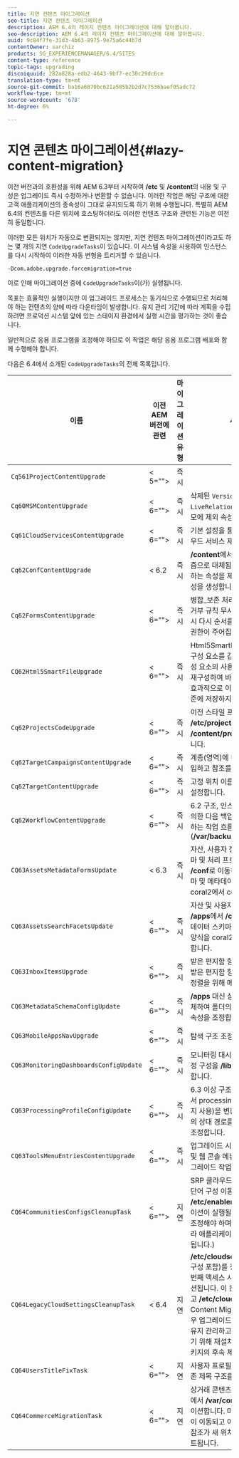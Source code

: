 ```yaml
---
title: 지연 컨텐츠 마이그레이션
seo-title: 지연 컨텐츠 마이그레이션
description: AEM 6.4의 레이지 컨텐츠 마이그레이션에 대해 알아봅니다.
seo-description: AEM 6.4의 레이지 컨텐츠 마이그레이션에 대해 알아봅니다.
uuid: 9c84f7fe-31d3-4b63-8975-9e75a6c44b7d
contentOwner: sarchiz
products: SG_EXPERIENCEMANAGER/6.4/SITES
content-type: reference
topic-tags: upgrading
discoiquuid: 282a828a-edb2-4643-9bf7-ec30c29dc6ce
translation-type: tm+mt
source-git-commit: ba16a6870bc621a585b2b2d7c7536baef05adc72
workflow-type: tm+mt
source-wordcount: '678'
ht-degree: 6%

---
```



# 지연 콘텐츠 마이그레이션{#lazy-content-migration}

이전 버전과의 호환성을 위해 AEM 6.3부터 시작하여 **/etc** 및 **/content**&#x200B;의 내용 및 구성은 업그레이드 즉시 수정하거나 변환할 수 없습니다. 이러한 작업은 해당 구조에 대한 고객 애플리케이션의 종속성이 그대로 유지되도록 하기 위해 수행됩니다. 특별히 AEM 6.4의 컨텐츠를 다른 위치에 호스팅하더라도 이러한 컨텐츠 구조와 관련된 기능은 여전히 동일합니다.

이러한 모든 위치가 자동으로 변환되지는 않지만, 지연 컨텐츠 마이그레이션이라고도 하는 몇 개의 지연 `CodeUpgradeTasks`이 있습니다. 이 시스템 속성을 사용하여 인스턴스를 다시 시작하여 이러한 자동 변형을 트리거할 수 있습니다.

```shell
-Dcom.adobe.upgrade.forcemigration=true
```

이로 인해 마이그레이션 중에 `CodeUpgradeTasks`이(가) 실행됩니다.

목표는 효율적인 실행이지만 이 업그레이드 프로세스는 동기식으로 수행되므로 처리해야 하는 컨텐츠의 양에 따라 다운타임이 발생합니다. 유지 관리 기간에 따라 계획을 수립하려면 프로덕션 시스템 앞에 있는 스테이지 환경에서 실행 시간을 평가하는 것이 좋습니다.

일반적으로 응용 프로그램을 조정해야 하므로 이 작업은 해당 응용 프로그램 배포와 함께 수행해야 합니다.

다음은 6.4에서 소개된 `CodeUpgradeTasks`의 전체 목록입니다.

| **이름** | **이전 AEM 버전에 관련** | **마이그레이션 유형** | **세부 사항** |
|---|---|---|---|
| `Cq561ProjectContentUpgrade` | &lt; 5=&quot;&quot;> | 즉시 |  |
| `Cq60MSMContentUpgrade` | &lt; 6=&quot;&quot;> | 즉시 | 삭제된 `VersionStorage`의 모든 `LiveRelationShips`을 감지하고 부모에 제외 속성을 추가합니다. |
| `Cq61CloudServicesContentUpgrade` | &lt; 6=&quot;&quot;> | 즉시 | 기본 설정을 통해 보안을 위한 클라우드 서비스 재구성 |
| `Cq62ConfContentUpgrade` | &lt; 6.2 | 즉시 | **/content**&#x200B;에서 **/conf**(OSGi 메커니즘으로 대체됨)로의 연결을 기반으로 하는 속성을 제거하고 해당 OSGi 구성을 생성합니다. |
| `Cq62FormsContentUpgrade` | &lt; 6=&quot;&quot;> | 즉시 | 병합_보존 처리를 통해 기본적으로 거부 규칙 무시 때문에 업그레이드 시 다시 순서를 변경할 필요가 있는 권한이 주어집니다. |
| `CQ62Html5SmartFileUpgrade` | &lt; 6=&quot;&quot;> | 즉시 | Html5SmartFile 위젯을 사용하여 구성 요소를 감지하고 컨텐츠에서 구성 요소의 사용을 검색하고 지속성을 재구성하여 바이너리를 수준 아래로 효과적으로 이동시키고 구성 요소 수준에 저장하지 않습니다. |
| `Cq62ProjectsCodeUpgrade` | &lt; 6=&quot;&quot;> | 즉시 | 이전 스타일 프로젝트를 **/etc/projects**&#x200B;에서 **/content/projects**(으)로 이동합니다. |
| `Cq62TargetCampaignsContentUpgrade` | &lt; 6=&quot;&quot;> | 즉시 | 계층(영역)에 컨테이너 레이어를 도입하고 참조를 조정합니다. |
| `Cq62TargetContentUpgrade` | &lt; 6=&quot;&quot;> | 즉시 | 고정 위치 이름을 대상 구성 요소로 설정합니다. |
| `Cq62WorkflowContentUpgrade` | &lt; 6=&quot;&quot;> | 즉시 | 6.2 구조, 인스턴스, 알림을 미리 정의한 다음 백업 위치에서 다시 병합하는 작업 흐름 모델의 복잡한 변형(**/var/backup**) |
| `CQ63AssetsMetadataFormsUpdate` | &lt; 6.3 | 즉시 | 자산, 사용자 정의 메타데이터 스키마 및 처리 프로필을 **/apps**&#x200B;에서 **/conf**&#x200B;로 이동하고 메타데이터 스키마 및 메타데이터 프로필 양식을 coral2에서 coral3로 변환합니다. |
| `CQ63AssetsSearchFacetsUpdate` | &lt; 6=&quot;&quot;> | 즉시 | 자산 및 사용자 정의 검색 패싯을 **/apps**&#x200B;에서 **/conf**&#x200B;로 이동하고 메타데이터 스키마 및 메타데이터 프로필 양식을 coral2에서 coral3로 변환합니다. |
| `CQ63InboxItemsUpgrade` | &lt; 6=&quot;&quot;> | 즉시 | 받은 편지함 항목을 정렬하기 위한 받은 편지함 항목 업데이트(효율적인 정렬을 위해 메타데이터 조정) |
| `CQ63MetadataSchemaConfigUpdate` | &lt; 6=&quot;&quot;> | 즉시 | **/apps** 대신 상대 경로를 **/conf**&#x200B;로 대체하여 폴더의 metadataSchema 속성을 조정합니다. |
| `CQ63MobileAppsNavUpgrade` | &lt; 6=&quot;&quot;> | 즉시 | 탐색 구조 조정 |
| `CQ63MonitoringDashboardsConfigUpdate` | &lt; 6=&quot;&quot;> | 즉시 | 모니터링 대시보드에 대한 사용자 지정 구성을 **/libs** 및 **/apps**&#x200B;에서 이동합니다. |
| `CQ63ProcessingProfileConfigUpdate` | &lt; 6=&quot;&quot;> | 즉시 | 6.3 이상 구조와 일치하도록 자산에서 processingProfile 속성(6.1까지 사용)을 변환합니다. 또한 프로필의 상대 경로를 **/apps** 대신 **/conf**&#x200B;로 조정합니다. |
| `CQ63ToolsMenuEntriesContentUpgrade` | &lt; 6=&quot;&quot;> | 즉시 | 업그레이드 시 오래된 CRXDE Lite 및 웹 콘솔 메뉴 항목을 제거하는 업그레이드 작업 |
| `CQ64CommunitiesConfigsCleanupTask` | &lt; 6=&quot;&quot;> | 지연 | SRP 클라우드 구성, 커뮤니티 감시 단어 구성 이동, **/etc/social** 및 **/etc/enablement**(지연 마이그레이션이 실행될 때 참조 및 데이터를 조정해야 하며 더 이상 이 구조에 따라 애플리케이션 부분이 달라서는 안 됩니다.) |
| `CQ64LegacyCloudSettingsCleanupTask` | &lt; 6.4 | 지연 | **/etc/cloudsettings**(ContextHub 구성 포함)를 정리합니다. 구성은 첫 번째 액세스 시 자동으로 마이그레이션됩니다. 이 컨텐츠를 업그레이드하고 **/etc/cloudsettings**&#x200B;의 lazy Content Migration을 시작하는 경우 업그레이드 전에 패키지를 통해 유지 관리하고 암시적 변형을 수행하기 위해 재설치해야 하며 완료 후 패키지의 후속 제거가 완료됩니다. |
| `CQ64UsersTitleFixTask` | &lt; 6=&quot;&quot;> | 지연 | 사용자 프로필 노드에서 제목으로 기존 제목 구조를 조정합니다. |
| `CQ64CommerceMigrationTask` | &lt; 6=&quot;&quot;> | 지연 | 상거래 콘텐츠를 **/etc/commerce**&#x200B;에서 **/var/commerce**&#x200B;로 마이그레이션합니다. 마이그레이션 중에 내용이 이동되고 이동된 콘텐츠에 대한 참조가 새 위치를 반영하도록 업데이트됩니다. |
